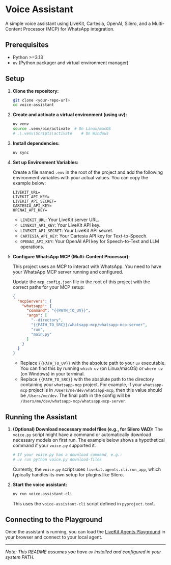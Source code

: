 # Voice Assistant

A simple voice assistant using LiveKit, Cartesia, OpenAI, Silero, and a Multi-Content Processor (MCP) for WhatsApp integration.

## Prerequisites

- Python >=3.13
- `uv` (Python packager and virtual environment manager)

## Setup

1.  **Clone the repository:**
    ```bash
    git clone <your-repo-url>
    cd voice-assistant
    ```

2.  **Create and activate a virtual environment (using uv):**
    ```bash
    uv venv
    source .venv/bin/activate  # On Linux/macOS
    # .\.venv\Scripts\activate    # On Windows
    ```

3.  **Install dependencies:**
    ```bash
    uv sync
    ```

4.  **Set up Environment Variables:**

    Create a file named `.env` in the root of the project and add the following environment variables with your actual values.
    You can copy the example below:

    ```env
    LIVEKIT_URL=
    LIVEKIT_API_KEY=
    LIVEKIT_API_SECRET=
    CARTESIA_API_KEY=
    OPENAI_API_KEY=
    ```

    -   `LIVEKIT_URL`: Your LiveKit server URL.
    -   `LIVEKIT_API_KEY`: Your LiveKit API key.
    -   `LIVEKIT_API_SECRET`: Your LiveKit API secret.
    -   `CARTESIA_API_KEY`: Your Cartesia API key for Text-to-Speech.
    -   `OPENAI_API_KEY`: Your OpenAI API key for Speech-to-Text and LLM operations.

5.  **Configure WhatsApp MCP (Multi-Content Processor):**

    This project uses an MCP to interact with WhatsApp. You need to have your WhatsApp MCP server running and configured.

    Update the `mcp_config.json` file in the root of this project with the correct paths for your MCP setup:

    ```json
    {
      "mcpServers": {
        "whatsapp": {
          "command": "{{PATH_TO_UV}}",
          "args": [
            "--directory",
            "{{PATH_TO_SRC}}/whatsapp-mcp/whatsapp-mcp-server",
            "run",
            "main.py"
          ]
        }
      }
    }
    ```

    -   Replace `{{PATH_TO_UV}}` with the absolute path to your `uv` executable. You can find this by running `which uv` (on Linux/macOS) or `where uv` (on Windows) in your terminal.
    -   Replace `{{PATH_TO_SRC}}` with the absolute path to the directory containing your `whatsapp-mcp` project. For example, if your `whatsapp-mcp` project is in `/Users/me/dev/whatsapp-mcp`, then this value should be `/Users/me/dev`. The final path in the config will be `/Users/me/dev/whatsapp-mcp/whatsapp-mcp-server`.

## Running the Assistant

1.  **(Optional) Download necessary model files (e.g., for Silero VAD):**
    The `voice.py` script might have a command or automatically download necessary models on first run. The example below shows a hypothetical command if your `voice.py` supported it.
    ```bash
    # If your voice.py has a download command, e.g.:
    # uv run python voice.py download-files
    ```
    Currently, the `voice.py` script uses `livekit.agents.cli.run_app`, which typically handles its own setup for plugins like Silero.

2.  **Start the voice assistant:**
    ```bash
    uv run voice-assistant-cli
    ```
    This uses the `voice-assistant-cli` script defined in `pyproject.toml`.

## Connecting to the Playground

Once the assistant is running, you can load the [LiveKit Agents Playground](https://agents-playground.livekit.io/) in your browser and connect to your local agent.

---

*Note: This README assumes you have `uv` installed and configured in your system PATH.*
